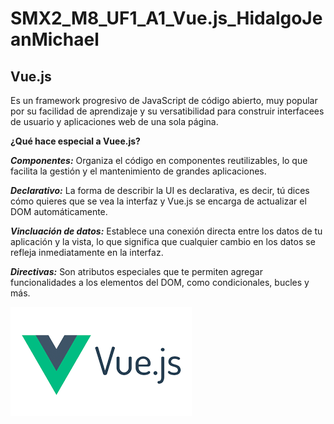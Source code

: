 # SMX2_M8_UF1_A1_Vue.js_HidalgoJeanMichael
## Vue.js

Es un framework progresivo de JavaScript de código abierto, muy popular por su facilidad de aprendizaje y su versatibilidad para construir interfacees de usuario y aplicaciones web de una sola página.

**¿Qué hace especial a Vuee.js?**

***Componentes:*** Organiza el código en componentes reutilizables, lo que facilita la gestión y el mantenimiento de grandes aplicaciones.

***Declarativo:*** La forma de describir la UI es declarativa, es decir, tú dices cómo quieres que se vea la interfaz y Vue.js se encarga de actualizar el DOM automáticamente.

***Vincluación de datos:*** Establece una conexión directa entre los datos de tu aplicación y la vista, lo que significa que cualquier cambio en los datos se refleja inmediatamente en la interfaz.

***Directivas:*** Son atributos especiales que te permiten agregar funcionalidades a los elementos del DOM, como condicionales, bucles y más.

![tick](https://github.com/Jmaikelhh28/SMX2_M8_UF1_A1_Vue.js_HidalgoJeanMichael/blob/main/download.png)

